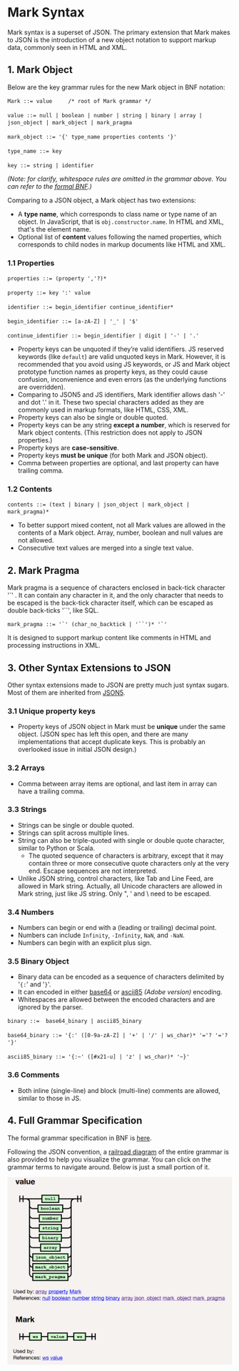 # Mark Syntax

Mark syntax is a superset of JSON. The primary extension that Mark makes to JSON is the introduction of a new object notation to support markup data, commonly seen in HTML and XML.

## 1. Mark Object

Below are the key grammar rules for the new Mark object in BNF notation:

```BNF
Mark ::= value     /* root of Mark grammar */

value ::= null | boolean | number | string | binary | array | json_object | mark_object | mark_pragma

mark_object ::= '{' type_name properties contents '}'

type_name ::= key

key ::= string | identifier
```

*(Note: for clarify, whitespace rules are omitted in the grammar above. You can refer to the [formal BNF](mark.bnf).)*

Comparing to a JSON object, a Mark object has two extensions:

- A **type name**, which corresponds to class name or type name of an object. In JavaScript, that is `obj.constructor.name`. In HTML and XML, that's the element name.
- Optional list of **content** values following the named properties, which corresponds to child nodes in markup documents like HTML and XML.

### 1.1 Properties

```BNF
properties ::= (property ','?)*

property ::= key ':' value

identifier ::= begin_identifier continue_identifier*

begin_identifier ::= [a-zA-Z] | '_' | '$'

continue_identifier ::= begin_identifier | digit | '-' | '.'
```

- Property keys can be unquoted if they’re valid identifiers.  JS reserved keywords (like `default`) are valid unquoted keys in Mark. However, it is recommended that you avoid using JS keywords, or JS and Mark object prototype function names as property keys, as they could cause confusion, inconvenience and even errors (as the underlying functions are overridden).
- Comparing to JSON5 and JS identifiers, Mark identifier allows dash '-' and dot '.' in it. These two special characters added as they are commonly used in markup formats, like HTML, CSS, XML.
- Property keys can also be single or double quoted.
- Property keys can be any string **except a number**, which is reserved for Mark object contents. (This restriction does not apply to JSON properties.)
- Property keys are **case-sensitive**.
- Property keys **must be unique** (for both Mark and JSON object).
- Comma between properties are optional, and last property can have trailing comma.

### 1.2 Contents

```BNF
contents ::= (text | binary | json_object | mark_object | mark_pragma)*
```

- To better support mixed content, not all Mark values are allowed in the contents of a Mark object. Array, number, boolean and null values are not allowed.
- Consecutive text values are merged into a single text value.

## 2. Mark Pragma

Mark pragma is a sequence of characters enclosed in back-tick character '\`' . It can contain any character in it, and the only character that needs to be escaped is the back-tick character itself, which can be escaped as double back-ticks '\`\`', like SQL.

```BNF
mark_pragma ::= '`' (char_no_backtick | '``')* '`'
```

It is designed to support markup content like comments in HTML and processing instructions in XML.

## 3. Other Syntax Extensions to JSON

Other syntax extensions made to JSON are pretty much just syntax sugars. Most of them are inherited from [JSON5](http://json5.org/).

### 3.1 Unique property keys

- Property keys of JSON object in Mark must be **unique** under the same object. (JSON spec has left this open, and there are many implementations that accept duplicate keys. This is probably an overlooked issue in initial JSON design.)

### 3.2 Arrays

- Comma between array items are optional, and last item in array can have a trailing comma.

### 3.3 Strings

- Strings can be single or double quoted.
- Strings can split across multiple lines.
- String can also be triple-quoted with single or double quote character, similar to Python or Scala.
  - The quoted sequence of characters is arbitrary, except that it may contain three or more consecutive quote characters only at the very end. Escape sequences are not interpreted.
- Unlike JSON string, control characters, like Tab and Line Feed, are allowed in Mark string. Actually, all Unicode characters are allowed in Mark string, just like JS string. Only ", ' and \\ need to be escaped.

### 3.4 Numbers

- Numbers can begin or end with a (leading or trailing) decimal point.
- Numbers can include `Infinity`, `-Infinity`,  `NaN`, and `-NaN`.
- Numbers can begin with an explicit plus sign.

### 3.5 Binary Object

- Binary data can be encoded as a sequence of characters delimited by '`{:`' and '`}`'. 
- It can encoded in either [base64](https://en.wikipedia.org/wiki/Base64) or [ascii85](https://en.wikipedia.org/wiki/Ascii85) *(Adobe version)* encoding.
- Whitespaces are allowed between the encoded characters and are ignored by the parser. 

```BNF
binary ::=  base64_binary | ascii85_binary

base64_binary ::= '{:' ([0-9a-zA-Z] | '+' | '/' | ws_char)* '='? '='? '}'

ascii85_binary ::= '{:~' ([#x21-u] | 'z' | ws_char)* '~}'
```

### 3.6 Comments

- Both inline (single-line) and block (multi-line) comments are allowed, similar to those in JS.

## 4. Full Grammar Specification

The formal grammar specification in BNF is [here](mark.bnf).

Following the JSON convention, a [railroad diagram](https://mark.js.org/mark-grammar.html) of the entire grammar is also provided to help you visualize the grammar. You can click on the grammar terms to navigate around. Below is just a small portion of it.

<img src='mark-railway-diagram.png' width="600px">
